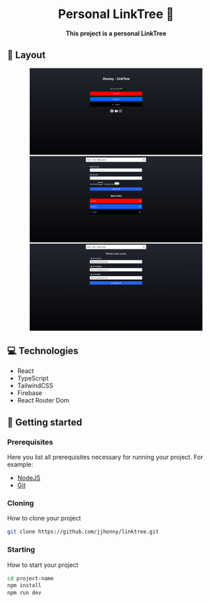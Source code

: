 <h1 align="center" style="font-weight: bold;">Personal LinkTree 🌲</h1>

<p align="center">
    <b>This project is a personal LinkTree</b>
</p>

<h2 id="layout">🎨 Layout</h2>

<p align="center">
    <img src="./docs/home.png" alt="Home page" width="400px">
    <img src="./docs/admin.png" alt="Admin page" width="400px">
    <img src="./docs/links.png" alt="Links page" width="400px">
</p>

<h2 id="technologies">💻 Technologies</h2>

- React
- TypeScript
- TailwindCSS
- Firebase
- React Router Dom

<h2 id="started">🚀 Getting started</h2>

<h3>Prerequisites</h3>

Here you list all prerequisites necessary for running your project. For example:

- [NodeJS](https://github.com/)
- [Git](https://github.com)

<h3>Cloning</h3>

How to clone your project

```bash
git clone https://github.com/jjhonny/linktree.git
```

<h3>Starting</h3>

How to start your project

```bash
cd project-name
npm install
npm run dev
```
